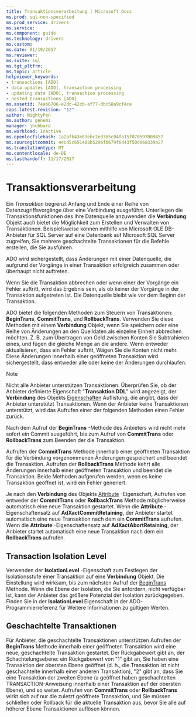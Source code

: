 ```yaml
---
title: Transaktionsverarbeitung | Microsoft Docs
ms.prod: sql-non-specified
ms.prod_service: drivers
ms.service: 
ms.component: guide
ms.technology: drivers
ms.custom: 
ms.date: 01/19/2017
ms.reviewer: 
ms.suite: sql
ms.tgt_pltfrm: 
ms.topic: article
helpviewer_keywords:
- transactions [ADO]
- data updates [ADO], transaction processing
- updating data [ADO], transaction processing
- nested transactions [ADO]
ms.assetid: 74ab6706-e2dc-42cb-af77-dbc58a9cf4ce
caps.latest.revision: "12"
author: MightyPen
ms.author: genemi
manager: jhubbard
ms.workload: Inactive
ms.openlocfilehash: 1a2afb43e83ebc2ed765c04fa15f070597009457
ms.sourcegitcommit: 44cd5c651488b5296fb679f6d43f50d068339a27
ms.translationtype: MT
ms.contentlocale: de-DE
ms.lasthandoff: 11/17/2017
---
```

# <a name="transaction-processing"></a>Transaktionsverarbeitung
Ein *Transaktion* begrenzt Anfang und Ende einer Reihe von Datenzugriffsvorgänge über eine Verbindung ausgeführt. Unterliegen die Transaktionsfunktionen des Ihre Datenquelle anzuwenden die **Verbindung** Objekt auch bietet die Möglichkeit zum Erstellen und Verwalten von Transaktionen. Beispielsweise können mithilfe von Microsoft OLE DB-Anbieter für SQL Server auf eine Datenbank auf Microsoft SQL Server zugreifen, Sie mehrere geschachtelte Transaktionen für die Befehle erstellen, die Sie ausführen.  
  
 ADO wird sichergestellt, dass Änderungen mit einer Datenquelle, die aufgrund der Vorgänge in einer Transaktion erfolgreich zusammen oder überhaupt nicht auftreten.  
  
 Wenn Sie die Transaktion abbrechen oder wenn einer der Vorgänge ein Fehler auftritt, wird das Ergebnis sein, als ob keiner der Vorgänge in der Transaktion aufgetreten ist. Die Datenquelle bleibt wie vor dem Beginn der Transaktion.  
  
 ADO bietet die folgenden Methoden zum Steuern von Transaktionen: **BeginTrans**, **CommitTrans**, und **RollbackTrans**. Verwenden Sie diese Methoden mit einem **Verbindung** Objekt, wenn Sie speichern oder eine Reihe von Änderungen an den Quelldaten als einzelne Einheit abbrechen möchten. Z. B. zum Übertragen von Geld zwischen Konten Sie Subtrahieren eines, und fügen die gleiche Menge an die andere. Wenn entweder aktualisieren, dass ein Fehler auftritt, Wägen Sie die Konten nicht mehr. Diese Änderungen innerhalb einer geöffneten Transaktion wird sichergestellt, dass entweder alle oder keine der Änderungen durchlaufen.  
  
> [!NOTE]
>  Nicht alle Anbieter unterstützen Transaktionen. Überprüfen Sie, ob der Anbieter definierte Eigenschaft "**Transaktion DDL**" wird angezeigt, der **Verbindung** des Objekts [Eigenschaften](../../../ado/reference/ado-api/properties-collection-ado.md) Auflistung, die angibt, dass der Anbieter unterstützt Transaktionen. Wenn der Anbieter keine Transaktionen unterstützt, wird das Aufrufen einer der folgenden Methoden einen Fehler zurück.  
  
 Nach dem Aufruf der **BeginTrans** -Methode des Anbieters wird nicht mehr sofort ein Commit ausgeführt, bis zum Aufruf von **CommitTrans** oder **RollbackTrans** zum Beenden der die Transaktion.  
  
 Aufrufen der **CommitTrans** Methode innerhalb einer geöffneten Transaktion für die Verbindung vorgenommenen Änderungen gespeichert und beendet die Transaktion. Aufrufen der **RollbackTrans** Methode kehrt alle Änderungen innerhalb einer geöffneten Transaktion und beendet die Transaktion. Beide Methoden aufgerufen werden, wenn es keine Transaktion geöffnet ist, wird ein Fehler generiert.  
  
 Je nach den **Verbindung** des Objekts [Attribute](../../../ado/reference/ado-api/attributes-property-ado.md) -Eigenschaft, Aufrufen von entweder der **CommitTrans** oder **RollbackTrans** Methode möglicherweise automatisch eine neue Transaktion gestartet. Wenn die **Attribute** -Eigenschaftensatz auf **AdXactCommitRetaining**, der Anbieter startet automatisch eine neue Transaktion nach dem ein **CommitTrans** aufrufen. Wenn die **Attribute** -Eigenschaftensatz auf **AdXactAbortRetaining**, der Anbieter startet automatisch eine neue Transaktion nach dem ein **RollbackTrans** aufrufen.  
  
## <a name="transaction-isolation-level"></a>Transaction Isolation Level  
 Verwenden der **IsolationLevel** -Eigenschaft zum Festlegen der Isolationsstufe einer Transaktion auf eine **Verbindung** Objekt. Die Einstellung wird wirksam, bis zum nächsten Aufruf der [BeginTrans](../../../ado/reference/ado-api/begintrans-committrans-and-rollbacktrans-methods-ado.md) Methode. Wenn die Ebene der Isolation, die Sie anfordern, nicht verfügbar ist, kann der Anbieter das größere Potenzial der Isolation zurückgegeben. Finden Sie in der **IsolationLevel** Eigenschaft in der ADO-Programmierreferenz für Weitere Informationen zu gültigen Werten.  
  
## <a name="nested-transactions"></a>Geschachtelte Transaktionen  
 Für Anbieter, die geschachtelte Transaktionen unterstützen Aufrufen der **BeginTrans** Methode innerhalb einer geöffneten Transaktion wird eine neue, geschachtelte Transaktion gestartet. Der Rückgabewert gibt an, der Schachtelungsebene: ein Rückgabewert von "1" gibt an, Sie haben eine Transaktion der obersten Ebene geöffnet (d. h., die Transaktion ist nicht geschachtelte innerhalb einer anderen Transaktion), "2" gibt an, dass Sie eine Transaktion der zweiten Ebene (a geöffnet haben geschachtelten TRANSACTION-Anweisung innerhalb einer Transaktion auf der obersten Ebene), und so weiter. Aufrufen von **CommitTrans** oder **RollbackTrans** wirkt sich auf nur die zuletzt geöffnete Transaktion, und Sie müssen schließen oder Rollback für die aktuelle Transaktion aus, bevor Sie alle auf höherer Ebene Transaktionen auflösen können.
